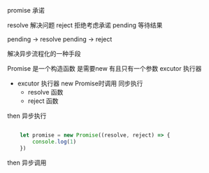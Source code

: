 promise 承诺 

resolve 解决问题
reject 拒绝考虑承诺
pending 等待结果

pending -> resolve
pending -> reject



解决异步流程化的一种手段

Promise 是一个构造函数 是需要new
有且只有一个参数 excutor 执行器
+ excutor 执行器 new Promise时调用  同步执行
  - resolve 函数
  - reject 函数

then 异步执行



``` javascript

    let promise = new Promise((resolve, reject) => {
        console.log(1)
    })

```

then 异步调用
